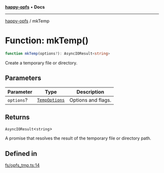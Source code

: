 [**happy-opfs**](../README.md) • **Docs**

***

[happy-opfs](../README.md) / mkTemp

# Function: mkTemp()

```ts
function mkTemp(options?): AsyncIOResult<string>
```

Create a temporary file or directory.

## Parameters

| Parameter | Type | Description |
| ------ | ------ | ------ |
| `options`? | [`TempOptions`](../interfaces/TempOptions.md) | Options and flags. |

## Returns

`AsyncIOResult`\<`string`\>

A promise that resolves the result of the temporary file or directory path.

## Defined in

[fs/opfs\_tmp.ts:14](https://github.com/JiangJie/happy-opfs/blob/a4847fb43bf2d37df760679e172324cb91fbf2ca/src/fs/opfs_tmp.ts#L14)
